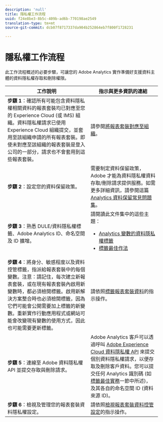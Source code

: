 ```yaml
---
description: 'null'
title: 隱私權工作流程
uuid: f24e8be3-8b5c-409b-ad6b-770198ae2549
translation-type: tm+mt
source-git-commit: dcb07f8717337da904b252864eb7f800f1728231

---
```



# 隱私權工作流程

此工作流程概述的必要步驟，可讓您的 Adobe Analytics 實作準備好支援資料主體的資料隱私權存取和刪除權限。

| 工作說明 | 指示與更多資訊的連結 |
|--- |--- |
| **步驟 1**：確認所有可能包含資料隱私權相關資料的報表套裝均已對應至您的 Experience Cloud (或 IMS) 組織。資料隱私權請求已使用 Experience Cloud 組織提交，並套用至該組織申請的所有報表套裝。即使未對應至該組織的報表套裝是登入公司的一部分，請求也不會套用到這些報表套裝。 | 請參閱[將報表套裝對應至組織](https://docs.adobe.com/content/help/zh-Hant/core-services/interface/about-core-services/report-suite-mapping.html)。 |
| **步驟 2**：設定您的資料保留政策。 | 需要制定資料保留政策，Adobe 才能為資料隱私權資料存取/刪除請求提供服務。如需更多詳細資訊，請參閱這篇 [Analytics 資料保留常見問題集](/help/technotes/data-retention.md)。 |
| **步驟 3**：熟悉 DULE/資料隱私權標籤、Adobe Analytics ID、命名空間及 ID 擴增。 | 請閱讀此文件集中的這些主題：<ul><li>[Analytics 變數的資料隱私權標籤](/help/admin/c-data-governance/gdpr-labels.md)</li><li>[標籤最佳作法](/help/admin/c-data-governance/gdpr-analytics-ids.md)</li></ul> |
| **步驟 4**：將身分、敏感程度以及資料控管標籤，指派給報表套裝中的每個變數。注意：請記住，每次建立新報表套裝，或在現有報表套裝內啟用新變數時，都必須檢閱標籤。啟用新解決方案整合時也必須檢閱標籤，因為它們可能會公開需要加上標籤的新變數。重新實作行動應用程式或網站可能會改變現有變數的使用方式，因此也可能需要更新標籤。 | 請依照[標籤報表套裝資料](/help/admin/c-data-governance/gdpr-setup-reportsuite.md)的指示操作。 |
| **步驟 5**：連線至 Adobe 資料隱私權 API 並提交存取與刪除請求。 | Adobe Analytics 客戶可以透過呼叫 [Adobe Experience Cloud 資料隱私權 API](https://www.adobe.io/apis/experienceplatform/gdpr.html) 來提交個別資料隱私權請求，以便存取及刪除客戶資料。您可以提交任何 Analytics 識別碼 (如[標籤最佳實務](/help/admin/c-data-governance/gdpr-analytics-ids.md)一節中所述)，及其各自的命名空間 ID (資料來源 ID)。 |
| **步驟 6**：檢視及管理您的報表套裝資料隱私權設定。 | 請依照[檢視報表套裝資料控管設定](/help/admin/c-data-governance/gdpr-view-settings.md)的指示操作。 |

